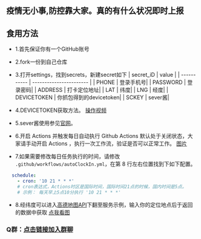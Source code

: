 ## 疫情无小事,防控靠大家。真的有什么状况即时上报

## 食用方法

- 1.首先保证你有一个GitHub账号

- 2.fork一份到自己仓库

- 3.打开settings，找到secrets，新建secret如下
| secret_iD   | value                   |
| ----------- | ----------------------- |
| PHONE       | 登录手机号|
| PASSWORD    | 登录密码|
| ADDRESS     | 打卡定位地址|
| LAT         | 纬度|
| LNG         | 经度|
| DEVICETOKEN | 你抓包得到的devicetoken|
| SCKEY       | sever酱|
- 4.DEVICETOKEN获取方法。
[操作视频](https://mp.weixin.qq.com/s/9ww2373nxj3JyV4o1VAvAw)

- 5.sever酱使用参见[官网](http://sc.ftqq.com/3.version)。

- 6.开启 Actions 并触发每日自动执行
Github Actions 默认处于关闭状态，大家请手动开启 Actions ，执行一次工作流，验证是否可以正常工作。
[图片](https://s3.ax1x.com/2021/01/27/sxz1IJ.png)

- 7.如果需要修改每日任务执行的时间，请修改 `.github/workflows/autoClockIn.yml`，在第 8 行左右位置找到下如下配置。

```yml
  schedule:
    - cron: '10 21 * * *'
    # cron表达式，Actions时区是国际时间，国际时间21点的时候，国内时间是5点。
    # 示例： 每天早上5点10分执行 '10 21 * * *'
```

- 8.经纬度可以进入[高德地图API](https://developer.amap.com/api/webservice/guide/api/georegeo#geo)下翻至服务示例，输入你的定位地点后于返回的数据中获取
[点我看图](https://s3.ax1x.com/2021/01/28/y9Ml5Q.png)

### Q群：[点击链接加入群聊](https://jq.qq.com/?_wv=1027&k=oCdISxo1)
